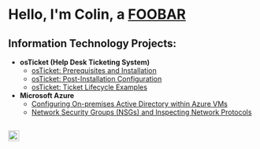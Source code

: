 <h1>Hello, I'm Colin, a <a href="https://linkedin.com/in/colin-matherne-065b55264">FOOBAR</a></h1>

<h2> Information Technology Projects:</h2>

- <b>osTicket (Help Desk Ticketing System)</b>
  - [osTicket: Prerequisites and Installation](https://github.com/ColinGMatherne/osticket-prereqs)
  - [osTicket: Post-Installation Configuration](https://github.com/ColinGMatherne/post-install-config)
  - [osTicket: Ticket Lifecycle Examples](https://github.com/ColinGMatherne/ticket-lifecycle)
- <b>Microsoft Azure</b>
  - [Configuring On-premises Active Directory within Azure VMs](https://github.com/ColinGMatherne/configure-ad)
  - [Network Security Groups (NSGs) and Inspecting Network Protocols](https://github.com/ColinGMatherne/azure-network-protocols)

<h2></h2>

[<img align="left" alt="Josh | LinkedIn" width="22px" src="https://cdn.jsdelivr.net/npm/simple-icons@v3/icons/linkedin.svg" />][linkedin]

[linkedin]: https://linkedin.com/in/Josh

<!--
**ColinGMatherne/ColinGMatherne** is a ✨ _special_ ✨ repository because its `README.md` (this file) appears on your GitHub profile.

Here are some ideas to get you started:

- 🔭 I’m currently working on ...
- 🌱 I’m currently learning ...
- 👯 I’m looking to collaborate on ...
- 🤔 I’m looking for help with ...
- 💬 Ask me about ...
- 📫 How to reach me: ...
- 😄 Pronouns: ...
- ⚡ Fun fact: ...
-->
